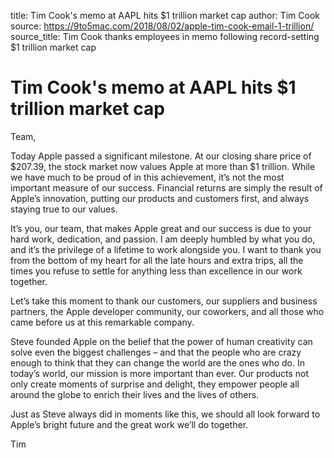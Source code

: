 title: Tim Cook's memo at AAPL hits $1 trillion market cap
author: Tim Cook
source: https://9to5mac.com/2018/08/02/apple-tim-cook-email-1-trillion/
source_title: Tim Cook thanks employees in memo following record-setting $1 trillion market cap

# Tim Cook's memo at AAPL hits $1 trillion market cap

Team,

Today Apple passed a significant milestone. At our closing share price of $207.39, the stock market now values Apple at more than $1 trillion. While we have much to be proud of in this achievement, it’s not the most important measure of our success. Financial returns are simply the result of Apple’s innovation, putting our products and customers first, and always staying true to our values.

It’s you, our team, that makes Apple great and our success is due to your hard work, dedication, and passion. I am deeply humbled by what you do, and it’s the privilege of a lifetime to work alongside you. I want to thank you from the bottom of my heart for all the late hours and extra trips, all the times you refuse to settle for anything less than excellence in our work together.

Let’s take this moment to thank our customers, our suppliers and business partners, the Apple developer community, our coworkers, and all those who came before us at this remarkable company.

Steve founded Apple on the belief that the power of human creativity can solve even the biggest challenges – and that the people who are crazy enough to think that they can change the world are the ones who do. In today’s world, our mission is more important than ever. Our products not only create moments of surprise and delight, they empower people all around the globe to enrich their lives and the lives of others.

Just as Steve always did in moments like this, we should all look forward to Apple’s bright future and the great work we’ll do together.

Tim
